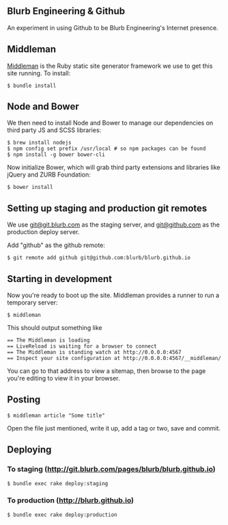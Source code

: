 Blurb Engineering & Github
--------------------------

An experiment in using Github to be Blurb Engineering's Internet
presence.

## Middleman

[Middleman](http://middlemanapp.com/) is the Ruby static site generator framework we use to get this
site running. To install:

    $ bundle install

## Node and Bower

We then need to install Node and Bower to manage our dependencies on
third party JS and SCSS libraries:

    $ brew install nodejs
    $ npm config set prefix /usr/local # so npm packages can be found
    $ npm install -g bower bower-cli

Now initialize Bower, which will grab third party extensions and
libraries like jQuery and ZURB Foundation:

    $ bower install

## Setting up staging and production git remotes

We use git@git.blurb.com as the staging server, and git@github.com as
the production deploy server.

Add "github" as the github remote:

    $ git remote add github git@github.com:blurb/blurb.github.io

## Starting in development

Now you're ready to boot up the site. Middleman provides a runner to run
a temporary server:

    $ middleman
    
This should output something like

    == The Middleman is loading
    == LiveReload is waiting for a browser to connect
    == The Middleman is standing watch at http://0.0.0.0:4567
    == Inspect your site configuration at http://0.0.0.0:4567/__middleman/
    
You can go to that address to view a sitemap, then browse to the page you're editing to view it in your browser.

## Posting

    $ middleman article "Some title"

Open the file just mentioned, write it up, add a tag or two, save and commit.

## Deploying

### To staging (http://git.blurb.com/pages/blurb/blurb.github.io)

    $ bundle exec rake deploy:staging

### To production (http://blurb.github.io)

    $ bundle exec rake deploy:production

